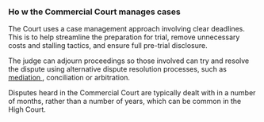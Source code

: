 ###  Ho **w the Commercial Court manages cases**

The Court uses a case management approach involving clear deadlines. This is
to help streamline the preparation for trial, remove unnecessary costs and
stalling tactics, and ensure full pre-trial disclosure.

The judge can adjourn proceedings so those involved can try and resolve the
dispute using alternative dispute resolution processes, such as [ mediation
](/en/justice/civil-law/mediation-and-settlement-of-claims/) , conciliation or
arbitration.

Disputes heard in the Commercial Court are typically dealt with in a number of
months, rather than a number of years, which can be common in the High Court.
